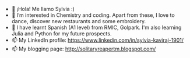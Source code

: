 - 👋 ¡Hola! Me llamo Sylvia :)
- 👀 I’m interested in Chemistry and coding. Apart from these, I love to dance, discover new restaurants and some embroidery.
- 🌱 I have learnt Spanish (A1 level) from RMIC, Golpark. I'm also learning Julia and Python for my future prospects.
- 📫 My LinkedIn profile: https://www.linkedin.com/in/sylvia-kaviraj-1901/
- 📫 My blogging page: http://solitaryreapertm.blogspot.com/

<!---
sylvia-19/sylvia-19 is a ✨ special ✨ repository because its `README.md` (this file) appears on your GitHub profile.
You can click the Preview link to take a look at your changes.
--->
